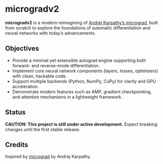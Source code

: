 # microgradv2

**microgradv2** is a modern reimagining of [Andrej Karpathy’s micrograd](https://github.com/karpathy/micrograd), built from scratch to explore the foundations of automatic differentiation and neural networks with today’s advancements.  

## Objectives
- Provide a minimal yet extensible autograd engine supporting both forward- and reverse-mode differentiation.  
- Implement core neural network components (layers, losses, optimisers) with clean, hackable code.  
- Support multiple backends (Python, NumPy, CuPy) for clarity and GPU acceleration.  
- Demonstrate modern features such as AMP, gradient checkpointing, and attention mechanisms in a lightweight framework.  

## Status
**CAUTION: This project is still under active development.** Expect breaking changes until the first stable release.  

## Credits
Inspired by [micrograd](https://github.com/karpathy/micrograd) by Andrej Karpathy.  
